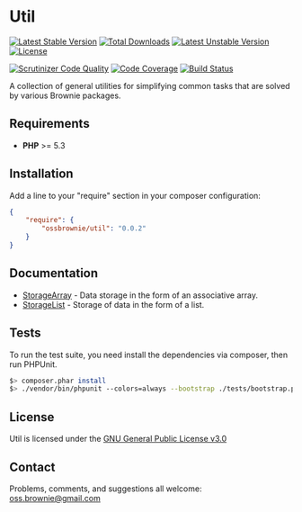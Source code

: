 Util
====

[![Latest Stable Version](https://poser.pugx.org/ossbrownie/util/v/stable)](https://packagist.org/packages/ossbrownie/util)
[![Total Downloads](https://poser.pugx.org/ossbrownie/util/downloads)](https://packagist.org/packages/ossbrownie/util)
[![Latest Unstable Version](https://poser.pugx.org/ossbrownie/util/v/unstable)](https://packagist.org/packages/ossbrownie/util)
[![License](https://poser.pugx.org/ossbrownie/util/license)](https://packagist.org/packages/ossbrownie/util)

[![Scrutinizer Code Quality](https://scrutinizer-ci.com/g/ossbrownie/util/badges/quality-score.png?b=master)](https://scrutinizer-ci.com/g/ossbrownie/util/?branch=master)
[![Code Coverage](https://scrutinizer-ci.com/g/ossbrownie/util/badges/coverage.png?b=master)](https://scrutinizer-ci.com/g/ossbrownie/util/?branch=master)
[![Build Status](https://travis-ci.org/ossbrownie/util.svg?branch=master)](https://travis-ci.org/ossbrownie/util)

A collection of general utilities for simplifying common tasks that are solved by various Brownie packages.

## Requirements
- **PHP** >= 5.3


## Installation
Add a line to your "require" section in your composer configuration:

```json
{
    "require": {
        "ossbrownie/util": "0.0.2"
    }
}
```


## Documentation
- [StorageArray](https://github.com/ossbrownie/util/wiki/StorageArray) - Data storage in the form of an associative array.
- [StorageList](https://github.com/ossbrownie/util/wiki/StorageList) - Storage of data in the form of a list.


## Tests
To run the test suite, you need install the dependencies via composer, then run PHPUnit.
```bash
$> composer.phar install
$> ./vendor/bin/phpunit --colors=always --bootstrap ./tests/bootstrap.php ./tests
```


## License
Util is licensed under the [GNU General Public License v3.0](http://www.gnu.org/copyleft/lesser.html)


## Contact

Problems, comments, and suggestions all welcome: [oss.brownie@gmail.com](mailto:oss.brownie@gmail.com)
